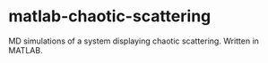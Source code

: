 # matlab-chaotic-scattering
MD simulations of a system displaying chaotic scattering. Written in MATLAB.
